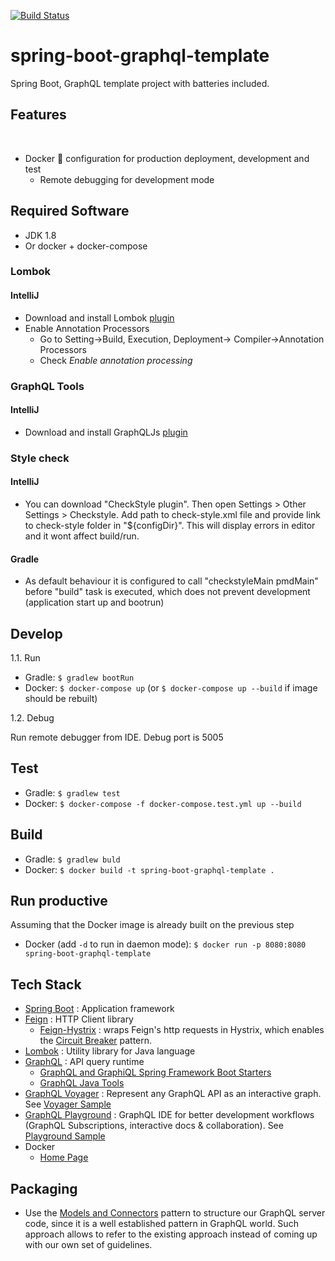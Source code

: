 [![Build Status](https://travis-ci.org/ctco-dev/spring-boot-graphql-template.svg?branch=master)](https://travis-ci.org/ctco/spring-boot-graphql-template)

# spring-boot-graphql-template

Spring Boot, GraphQL template project with batteries included.

## Features
​
- Docker :whale: configuration for production deployment, development and test
  - Remote debugging for development mode

## Required Software
- JDK 1.8
- Or docker + docker-compose

### Lombok

#### IntelliJ 

- Download and install Lombok [plugin](https://plugins.jetbrains.com/plugin/6317-lombok-plugin)
- Enable Annotation Processors
  -  Go to Setting->Build, Execution, Deployment-> Compiler->Annotation Processors
  -  Check _Enable annotation processing_
  
### GraphQL Tools
  
#### IntelliJ

- Download and install GraphQLJs [plugin](https://plugins.jetbrains.com/plugin/8097-js-graphql)

### Style check

#### IntelliJ

- You can download "CheckStyle plugin". Then open Settings > Other Settings > Checkstyle. Add path to check-style.xml file 
  and provide link to check-style folder in "${configDir}". This will display errors in editor and it wont affect build/run. 

#### Gradle

- As default behaviour it is configured to call "checkstyleMain pmdMain" before "build" task is executed, which does not prevent
 development (application start up and bootrun)

## Develop

1.1. Run

- Gradle: `$ gradlew bootRun`
- Docker: `$ docker-compose up` (or `$ docker-compose up --build` if image should be rebuilt)

1.2. Debug

Run remote debugger from IDE. Debug port is 5005

## Test

- Gradle: `$ gradlew test`
- Docker: `$ docker-compose -f docker-compose.test.yml up --build`

## Build

- Gradle: `$ gradlew buld`
- Docker: `$ docker build -t spring-boot-graphql-template .`

## Run productive

Assuming that the Docker image is already built on the previous step

- Docker (add `-d` to run in daemon mode): `$ docker run -p 8080:8080 spring-boot-graphql-template`

## Tech Stack
- [Spring Boot](https://projects.spring.io/spring-boot/) : Application framework
- [Feign](https://github.com/OpenFeign/feign) : HTTP Client library
  - [Feign-Hystrix](https://github.com/OpenFeign/feign/tree/master/hystrix) : wraps Feign's http requests in Hystrix, which enables the [Circuit Breaker](https://en.wikipedia.org/wiki/Circuit_breaker_design_pattern) pattern. 
- [Lombok](https://projectlombok.org/features/index.html) : Utility library for Java language
- [GraphQL](http://graphql.org/learn/) : API query runtime
  - [GraphQL and GraphiQL Spring Framework Boot Starters](https://github.com/graphql-java/graphql-spring-boot)
  - [GraphQL Java Tools](https://github.com/graphql-java/graphql-java-tools)
- [GraphQL Voyager](https://github.com/APIs-guru/graphql-voyager) : Represent any GraphQL API as an interactive graph. See [Voyager Sample](https://github.com/ctco/spring-boot-graphql-template/blob/master/VOYAGER.md)
- [GraphQL Playground](https://github.com/graphcool/graphql-playground/) : GraphQL IDE for better development workflows (GraphQL Subscriptions, interactive docs & collaboration). See [Playground Sample](https://github.com/ctco/spring-boot-graphql-template/blob/master/PLAYGROUND.md)   
- Docker
  - [Home Page](https://www.docker.com)
  
## Packaging
- Use the [Models and Connectors](https://dev-blog.apollodata.com/how-to-build-graphql-servers-87587591ded5) pattern to structure our GraphQL server code, since it is a well established pattern in GraphQL world. Such approach allows to refer to the existing approach instead of coming up with our own set of guidelines.
